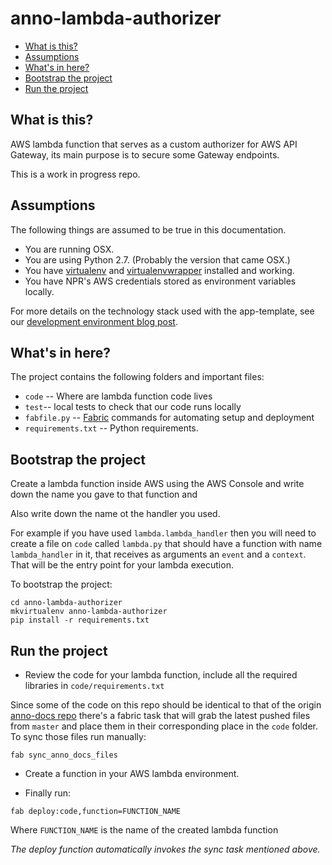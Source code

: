 anno-lambda-authorizer
======================

* [What is this?](#what-is-this)
* [Assumptions](#assumptions)
* [What's in here?](#whats-in-here)
* [Bootstrap the project](#bootstrap-the-project)
* [Run the project](#run-the-project)

What is this?
-------------

AWS lambda function that serves as a custom authorizer for AWS API Gateway, its main purpose is to secure some Gateway endpoints.

This is a work in progress repo.

Assumptions
-----------

The following things are assumed to be true in this documentation.

* You are running OSX.
* You are using Python 2.7. (Probably the version that came OSX.)
* You have [virtualenv](https://pypi.python.org/pypi/virtualenv) and [virtualenvwrapper](https://pypi.python.org/pypi/virtualenvwrapper) installed and working.
* You have NPR's AWS credentials stored as environment variables locally.

For more details on the technology stack used with the app-template, see our [development environment blog post](http://blog.apps.npr.org/2013/06/06/how-to-setup-a-developers-environment.html).

What's in here?
---------------

The project contains the following folders and important files:

* ``code`` -- Where are lambda function code lives
* ``test``-- local tests to check that our code runs locally
* ``fabfile.py`` -- [Fabric](http://docs.fabfile.org/en/latest/) commands for automating setup and deployment
* ``requirements.txt`` -- Python requirements.

Bootstrap the project
---------------------

Create a lambda function inside AWS using the AWS Console and write down the name you gave to that function and

Also write down the name ot the handler you used.

For example if you have used `lambda.lambda_handler` then you will need to create a file on `code` called `lambda.py` that should have a function with name `lambda_handler` in it, that receives as arguments an `event` and a `context`. That will be the entry point for your lambda execution.

To bootstrap the project:

```
cd anno-lambda-authorizer
mkvirtualenv anno-lambda-authorizer
pip install -r requirements.txt
```

Run the project
---------------

* Review the code for your lambda function, include all the required libraries in `code/requirements.txt`

Since some of the code on this repo should be identical to that of the origin [anno-docs repo](https://github.com/nprapps/anno-docs) there's a fabric task that will grab the latest pushed files from `master` and place them in their corresponding place in the `code` folder. To sync those files run manually:

```
fab sync_anno_docs_files
```

* Create a function in your AWS lambda environment.

* Finally run:

```
fab deploy:code,function=FUNCTION_NAME
```

Where `FUNCTION_NAME` is the name of the created lambda function

_The deploy function automatically invokes the sync task mentioned above._




